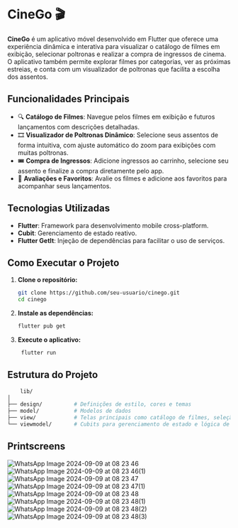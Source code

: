 # CineGo 🎬

**CineGo** é um aplicativo móvel desenvolvido em Flutter que oferece uma experiência dinâmica e interativa para visualizar o catálogo de filmes em exibição, selecionar poltronas e realizar a compra de ingressos de cinema. O aplicativo também permite explorar filmes por categorias, ver as próximas estreias, e conta com um visualizador de poltronas que facilita a escolha dos assentos.

## Funcionalidades Principais

- 🔍 **Catálogo de Filmes**: Navegue pelos filmes em exibição e futuros lançamentos com descrições detalhadas.
- 🎞️ **Visualizador de Poltronas Dinâmico**: Selecione seus assentos de forma intuitiva, com ajuste automático do zoom para exibições com muitas poltronas.
- 🎟️ **Compra de Ingressos**: Adicione ingressos ao carrinho, selecione seu assento e finalize a compra diretamente pelo app.
- 🌟 **Avaliações e Favoritos**: Avalie os filmes e adicione aos favoritos para acompanhar seus lançamentos.

## Tecnologias Utilizadas

- **Flutter**: Framework para desenvolvimento mobile cross-platform.
- **Cubit**: Gerenciamento de estado reativo.
- **Flutter GetIt**: Injeção de dependências para facilitar o uso de serviços.

## Como Executar o Projeto

1. **Clone o repositório:**

   ```bash
   git clone https://github.com/seu-usuario/cinego.git
   cd cinego
    ```
2. **Instale as dependências:**

   ```bash
   flutter pub get
   ```
3. **Execute o aplicativo:**

   ```bash
    flutter run
    ```
   
## Estrutura do Projeto

```bash
    lib/
│
├── design/          # Definições de estilo, cores e temas
├── model/           # Modelos de dados
├── view/            # Telas principais como catálogo de filmes, seleção de poltronas, etc.
└── viewmodel/       # Cubits para gerenciamento de estado e lógica de negócio
```

## Printscreens

![WhatsApp Image 2024-09-09 at 08 23 46](https://github.com/user-attachments/assets/6137796b-827e-45bb-ad1c-298d76e7a1b6)
![WhatsApp Image 2024-09-09 at 08 23 46(1)](https://github.com/user-attachments/assets/8e90580b-66a2-49b2-a6e3-a866873656e0)
![WhatsApp Image 2024-09-09 at 08 23 47](https://github.com/user-attachments/assets/0543adb2-d7de-45de-b325-f37139039b09)
![WhatsApp Image 2024-09-09 at 08 23 47(1)](https://github.com/user-attachments/assets/740ffd62-8d39-4ca6-bf56-8451d58f2a35)
![WhatsApp Image 2024-09-09 at 08 23 48](https://github.com/user-attachments/assets/778ee9b0-3844-4999-bb03-826fc743536f)
![WhatsApp Image 2024-09-09 at 08 23 48(1)](https://github.com/user-attachments/assets/867597be-4c6f-42c4-86b0-ebde7ee3880e)
![WhatsApp Image 2024-09-09 at 08 23 48(2)](https://github.com/user-attachments/assets/e9220af4-1c11-4866-9e24-4e121d7ff7d1)
![WhatsApp Image 2024-09-09 at 08 23 48(3)](https://github.com/user-attachments/assets/83c0a441-2f4a-404d-a74b-dd5f20d4d2c3)


